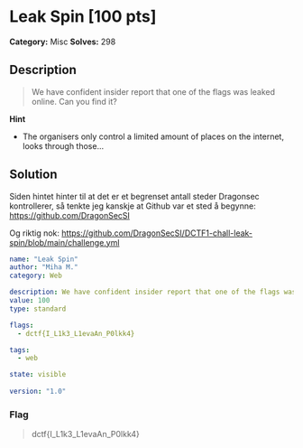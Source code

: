 # Leak Spin [100 pts]

**Category:** Misc
**Solves:** 298

## Description
>We have confident insider report that one of the flags was leaked online. Can you find it?

**Hint**
* The organisers only control a limited amount of places on the internet, looks through those...

## Solution
Siden hintet hinter til at det er et begrenset antall steder Dragonsec kontrollerer, så tenkte jeg kanskje at Github var et sted å begynne:
https://github.com/DragonSecSI

Og riktig nok:
https://github.com/DragonSecSI/DCTF1-chall-leak-spin/blob/main/challenge.yml

```yml
name: "Leak Spin"
author: "Miha M."
category: Web

description: We have confident insider report that one of the flags was leaked online. Can you find it?
value: 100
type: standard

flags:
  - dctf{I_L1k3_L1evaAn_P0lkk4}

tags:
  - web

state: visible
  
version: "1.0"
```

### Flag
> dctf{I_L1k3_L1evaAn_P0lkk4}